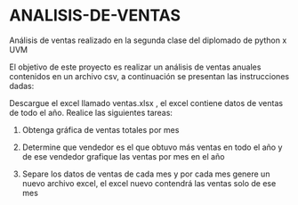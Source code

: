 # ANALISIS-DE-VENTAS
Análisis de ventas realizado en la segunda clase del diplomado de python x UVM


El objetivo de este proyecto es realizar un análisis de ventas anuales contenidos en un archivo csv, a continuación se presentan las instrucciones dadas: 

Descargue el excel llamado ventas.xlsx , el excel 
contiene datos de ventas de todo el año.
Realice las siguientes tareas:

1. Obtenga gráfica de ventas totales por mes

2. Determine que vendedor es el que obtuvo más ventas 
en todo el año y de ese vendedor grafique las ventas 
por mes en el año

3. Separe los datos de ventas de cada mes y por cada 
mes genere un nuevo archivo excel, el excel nuevo 
contendrá las ventas solo de ese mes
